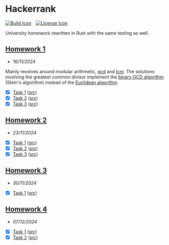 # Hackerrank

[![Build Icon]][Build Status]&emsp;[![License Icon]][LICENSE]

[Build Icon]: https://img.shields.io/github/actions/workflow/status/1git2clone/hackerrank-hw/ci.yml?branch=main
[Build Status]: https://github.com/1git2clone/hackerrank-hw/actions?query=branch%3Amain
[License Icon]: https://img.shields.io/badge/license-MIT-blue.svg
[LICENSE]: LICENSE

University homework rewritten in Rust with the same testing as well.

## [Homework 1](https://www.hackerrank.com/contests/citb106-f2024-hw1/challenges)

<!-- prettier-ignore -->
- *16/11/2024*

Mainly revolves around modular arithmetic,
[gcd](https://en.wikipedia.org/wiki/Greatest_common_divisor) and
[lcm](https://en.wikipedia.org/wiki/Least_common_multiple). The solutions
involving the greatest common divisor implement the [binary GCD
algorithm](https://en.wikipedia.org/wiki/Binary_GCD_algorithm) (Stein's
algorithm) instead of the [Euclidean
algorithm](https://en.wikipedia.org/wiki/Euclidean_algorithm).

- [x] [Task 1](https://www.hackerrank.com/contests/citb106-f2024-hw1/challenges/discrete-mathematics-and-programming-hw-1-task-1)
      ([src](./src/hw1/task_1.rs))
- [x] [Task 2](https://www.hackerrank.com/contests/citb106-f2024-hw1/challenges/discrete-mathematics-and-programming-hw-1-task-2)
      ([src](./src/hw1/task_2.rs))
- [x] [Task 3](https://www.hackerrank.com/contests/citb106-f2024-hw1/challenges/discrete-mathematics-and-programming-hw-1-task-3)
      ([src](./src/hw1/task_3.rs))

## [Homework 2](https://www.hackerrank.com/contests/citb106-f2024-hw2/challenges)

<!-- prettier-ignore -->
- *23/11/2024*

- [x] [Task 1](https://www.hackerrank.com/contests/citb106-f2024-hw2/challenges/discrete-mathematics-and-programming-hw-2-task-1)
      ([src](./src/hw2/task_1.rs))
- [x] [Task 2](https://www.hackerrank.com/contests/citb106-f2024-hw2/challenges/discrete-mathematics-and-programming-hw-2-task-2)
      ([src](./src/hw2/task_2.rs))
- [x] [Task 3](https://www.hackerrank.com/contests/citb106-f2024-hw2/challenges/discrete-mathematics-and-programming-hw-2-task-3)
      ([src](./src/hw2/task_3.rs))

## [Homework 3](https://www.hackerrank.com/contests/citb106-f2024-hw3/challenges)

<!-- prettier-ignore -->
- *30/11/2024*

- [x] [Task 1](https://www.hackerrank.com/contests/citb106-f2024-hw3/challenges/discrete-mathematics-and-programming-hw-3-task-1)
      ([src](./src/hw3/task_1.rs))

## [Homework 4](https://www.hackerrank.com/contests/citb106-f2024-hw4/challenges)

<!-- prettier-ignore -->
- *07/12/2024*

- [x] [Task 1](https://www.hackerrank.com/contests/citb106-f2024-hw4/challenges/discrete-mathematics-and-programming-hw-4-task-1/problem)
      ([src](./src/hw4/task_1.rs))
- [x] [Task 2](https://www.hackerrank.com/contests/citb106-f2024-hw4/challenges/discrete-mathematics-and-programming-hw-4-task-2)
      ([src](./src/hw4/task_2.rs))
